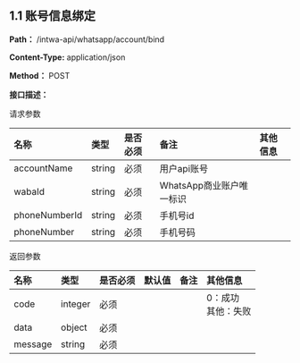 ## 1.1 账号信息绑定

**Path：** /intwa-api/whatsapp/account/bind

**Content-Type:** application/json

**Method：** POST

**接口描述：**

请求参数

| 名称          | 类型      | 是否必须 | 备注               | 其他信息 |
| :---------- | :------ | :--- | :--------------- | :--- |
| accountName    | string  | 必须   | 用户api账号          |      |
| wabaId         | string  | 必须   | WhatsApp商业账户唯一标识 |      |
| phoneNumberId  | string  | 必须   | 手机号id          |      |
| phoneNumber    | string  | 必须   | 手机号码         |      |

&#x20;返回参数

| 名称      | 类型      | 是否必须 | 默认值 | 备注 | 其他信息       |
| :------ | :------ | :--- | :-- | :- | :--------- |
| code    | integer | 必须   |     |    | 0：成功<br/>其他：失败 |
| data    | object  | 必须   |     |    |            |
| message | string  | 必须   |     |    |            |
